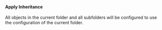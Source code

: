 #### Apply Inheritance
All objects in the current folder and all subfolders will be configured to use the configuration of the current folder.